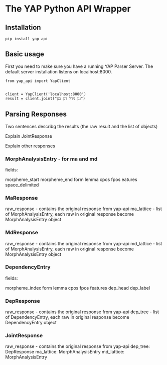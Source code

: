 # The YAP Python API Wrapper

## Installation
    pip install yap-api


## Basic usage
First you need to make sure you have a running YAP Parser Server. The default server installation listens on localhost:8000.

```
from yap_api import YapClient


client = YapClient('localhost:8000')
result = client.joint("גנן גידל דגן בגן")
```

## Parsing Responses
Two sentences describg the results (the raw result and the list of objects)

Explain JointResponse

Explain other responses

### MorphAnalysisEntry - for ma and md 
fields:

morpheme_start
morpheme_end
form 
lemma
cpos
fpos
eatures
space_delimited

### MaResponse
raw_response - contains the original response from yap-api
ma_lattice - list of MorphAnalysisEntry, each raw in original response become MorphAnalysisEntry object



### MdResponse
raw_response - contains the original response from yap-api
md_lattice - list of MorphAnalysisEntry, each raw in original response become MorphAnalysisEntry object

### DependencyEntry
fields:

morpheme_index
form 
lemma
cpos
fpos
features
dep_head
dep_label

### DepResponse

raw_response - contains the original response from yap-api
dep_tree - list of DependencyEntry, each raw in original response become DependencyEntry object

### JointResponse

raw_response - contains the original response from yap-api
dep_tree: DepResponse
ma_lattice: MorphAnalysisEntry
md_lattice: MorphAnalysisEntry

